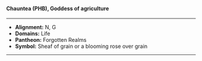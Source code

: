 #### Chauntea (PHB), Goddess of agriculture
___

- **Alignment:** N, G
- **Domains:** Life
- **Pantheon:** Forgotten Realms
- **Symbol:** Sheaf of grain or a blooming rose over grain
___
